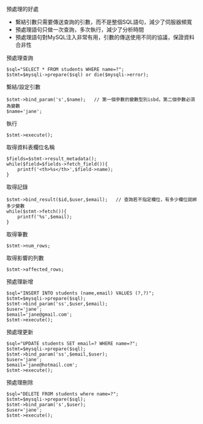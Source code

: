 預處理的好處
* 繫結引數只需要傳送查詢的引數，而不是整個SQL語句，減少了伺服器頻寬
* 預處理語句只做一次查詢，多次執行，減少了分析時間
* 預處理語句對MySQL注入非常有用，引數的傳送使用不同的協議，保證資料合非性

預處理查詢
```
$sql="SELECT * FROM students WHERE name=?";
$stmt=$mysqli->prepare($sql) or die($mysqli->error);
```

繫結/設定引數
```
$stmt->bind_param('s',$name);	// 第一個參數的變數型別isbd，第二個參數必須為變數
$name='jane';
```

執行
```
$stmt->execute();
```

取得資料表欄位名稱
```
$fields=$stmt->result_metadata();
while($field=$fields->fetch_field()){
	printf('<th>%s</th>',$field->name);
}
```

取得記錄
```
$stmt->bind_result($id,$user,$email);	// 查詢若不指定欄位，有多少欄位就綁多少變數
while($stmt->fetch()){
	printf('%s',$email);
}
```

取得筆數
```
$stmt->num_rows;
```

取得影響的列數
```
$stmt->affected_rows;
```

預處理新增
```
$sql="INSERT INTO students (name,email) VALUES (?,?)";
$stmt=$mysqli->prepare($sql);
$stmt->bind_param('ss',$user,$email);
$user='jane';
$email='jane@gmail.com';
$stmt->execute();
```

預處理更新
```
$sql="UPDATE students SET email=? WHERE name=?";
$stmt=$mysqli->prepare($sql);
$stmt->bind_param('ss',$email,$user);
$user='jane';
$email='jane@hotmail.com';
$stmt->execute();
```

預處理刪除
```
$sql="DELETE FROM students where name=?";
$stmt=$mysqli->prepare($sql);
$stmt->bind_param('s',$user);
$user='jane';
$stmt->execute();
```